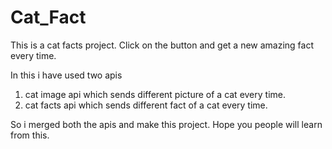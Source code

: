 # Cat_Fact
This is a cat facts project. Click on the button and get a new amazing fact every time.

In this i have used two apis
1. cat image api which sends different picture of a cat every time.
2. cat facts api which sends different fact of a cat every time.

So i merged both the apis and make this project.
Hope you people will learn from this.

